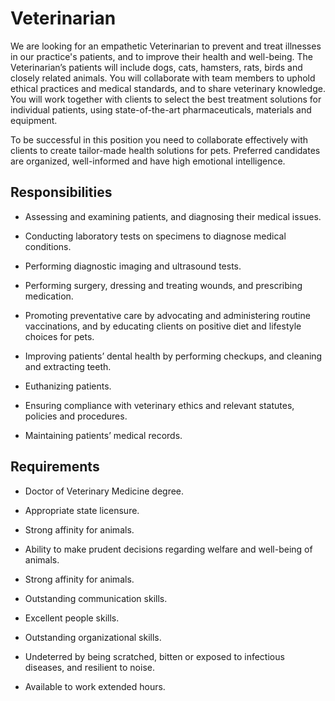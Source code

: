 # Veterinarian

We are looking for an empathetic Veterinarian to prevent and treat illnesses in our practice's patients, and to improve their health and well-being. The Veterinarian’s patients will include dogs, cats, hamsters, rats, birds and closely related animals. You will collaborate with team members to uphold ethical practices and medical standards, and to share veterinary knowledge. You will work together with clients to select the best treatment solutions for individual patients, using state-of-the-art pharmaceuticals, materials and equipment.

To be successful in this position you need to collaborate effectively with clients to create tailor-made health solutions for pets. Preferred candidates are organized, well-informed and have high emotional intelligence.

## Responsibilities

* Assessing and examining patients, and diagnosing their medical issues.

* Conducting laboratory tests on specimens to diagnose medical conditions.

* Performing diagnostic imaging and ultrasound tests.

* Performing surgery, dressing and treating wounds, and prescribing medication.

* Promoting preventative care by advocating and administering routine vaccinations, and by educating clients on positive diet and lifestyle choices for pets.

* Improving patients’ dental health by performing checkups, and cleaning and extracting teeth.

* Euthanizing patients.

* Ensuring compliance with veterinary ethics and relevant statutes, policies and procedures.

* Maintaining patients’ medical records.

## Requirements​

* Doctor of Veterinary Medicine degree.

* Appropriate state licensure.

* Strong affinity for animals.

* Ability to make prudent decisions regarding welfare and well-being of animals.

* Strong affinity for animals.

* Outstanding communication skills.

* Excellent people skills.

* Outstanding organizational skills.

* Undeterred by being scratched, bitten or exposed to infectious diseases, and resilient to noise.

* Available to work extended hours.

